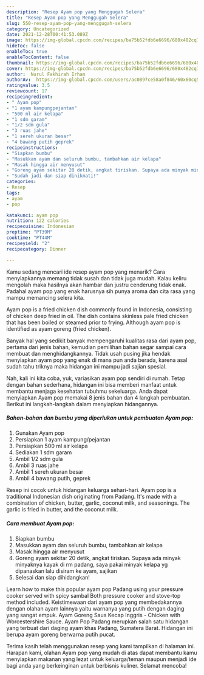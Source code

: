 ```yaml
---
description: "Resep Ayam pop yang Menggugah Selera"
title: "Resep Ayam pop yang Menggugah Selera"
slug: 550-resep-ayam-pop-yang-menggugah-selera
category: Uncategorized
date: 2021-12-28T00:41:53.089Z
image: https://img-global.cpcdn.com/recipes/ba75b52fdb6e6696/680x482cq70/ayam-pop-foto-resep-utama.jpg
hideToc: false
enableToc: true
enableTocContent: false
thumbnail: https://img-global.cpcdn.com/recipes/ba75b52fdb6e6696/680x482cq70/ayam-pop-foto-resep-utama.jpg
cover: https://img-global.cpcdn.com/recipes/ba75b52fdb6e6696/680x482cq70/ayam-pop-foto-resep-utama.jpg
author:  Nurul Fakhirah Irham
authorAv:  https://img-global.cpcdn.com/users/ac0897ce58a0f846/60x60cq50/avatar.jpg
ratingvalue: 3.5
reviewcount: 17
recipeingredient:
- " Ayam pop"
- "1 ayam kampungpejantan"
- "500 ml air kelapa"
- "1 sdm garam"
- "1/2 sdm gula"
- "3 ruas jahe"
- "1 sereh ukuran besar"
- "4 bawang putih geprek"
recipeinstructions:
- "Siapkan bumbu"
- "Masukkan ayam dan seluruh bumbu, tambahkan air kelapa"
- "Masak hingga air menyusut"
- "Goreng ayam sekitar 20 detik, angkat tiriskan. Supaya ada minyak minyaknya kayak di rm padang, saya pakai minyak kelapa yg dipanaskan lalu disiram ke ayam, sajikan"
- "Sudah jadi dan siap dinikmati!"
categories:
- Resep
tags:
- ayam
- pop

katakunci: ayam pop 
nutrition: 122 calories
recipecuisine: Indonesian
preptime: "PT39M"
cooktime: "PT44M"
recipeyield: "2"
recipecategory: Dinner

---
```



Kamu sedang mencari ide resep ayam pop yang menarik? Cara menyiapkannya memang tidak susah dan tidak juga mudah. Kalau keliru mengolah maka hasilnya akan hambar dan justru cenderung tidak enak. Padahal ayam pop yang enak harusnya sih punya aroma dan cita rasa yang mampu memancing selera kita.


Ayam pop is a fried chicken dish commonly found in Indonesia, consisting of chicken deep fried in oil. The dish contains skinless pale fried chicken that has been boiled or steamed prior to frying. Although ayam pop is identified as ayam goreng (fried chicken).

Banyak hal yang sedikit banyak mempengaruhi kualitas rasa dari ayam pop, pertama dari jenis bahan, kemudian pemilihan bahan segar sampai cara membuat dan menghidangkannya. Tidak usah pusing jika hendak menyiapkan ayam pop yang enak di mana pun anda berada, karena asal sudah tahu triknya maka hidangan ini mampu jadi sajian spesial.


Nah, kali ini kita coba, yuk, variasikan ayam pop sendiri di rumah. Tetap dengan bahan sederhana, hidangan ini bisa memberi manfaat untuk membantu menjaga kesehatan tubuhmu sekeluarga. Anda dapat menyiapkan Ayam pop memakai 8 jenis bahan dan 4 langkah pembuatan. Berikut ini langkah-langkah dalam menyiapkan hidangannya.

<!--inarticleads1-->

##### Bahan-bahan dan bumbu yang diperlukan untuk pembuatan Ayam pop:

1. Gunakan  Ayam pop
1. Persiapkan 1 ayam kampung/pejantan
1. Persiapkan 500 ml air kelapa
1. Sediakan 1 sdm garam
1. Ambil 1/2 sdm gula
1. Ambil 3 ruas jahe
1. Ambil 1 sereh ukuran besar
1. Ambil 4 bawang putih, geprek


Resep ini cocok untuk hidangan keluarga sehari-hari. Ayam pop is a traditional Indonesian dish originating from Padang. It&#39;s made with a combination of chicken, butter, garlic, coconut milk, and seasonings. The garlic is fried in butter, and the coconut milk. 

<!--inarticleads2-->

##### Cara membuat Ayam pop:

1. Siapkan bumbu
1. Masukkan ayam dan seluruh bumbu, tambahkan air kelapa
1. Masak hingga air menyusut
1. Goreng ayam sekitar 20 detik, angkat tiriskan. Supaya ada minyak minyaknya kayak di rm padang, saya pakai minyak kelapa yg dipanaskan lalu disiram ke ayam, sajikan
1. Selesai dan siap dihidangkan!

Learn how to make this popular ayam pop Padang using your pressure cooker served with spicy sambal Both pressure cooker and stove-top method included. Keistimewaan dari ayam pop yang membedakannya dengan olahan ayam lainnya yaitu warnanya yang putih dengan daging yang sangat empuk. Ayam Goreng Saus Kecap Inggris - Chicken with Worcestershire Sauce. Ayam Pop Padang merupkan salah satu hidangan yang terbuat dari daging ayam khas Padang, Sumatera Barat. Hidangan ini berupa ayam goreng berwarna putih pucat. 

Terima kasih telah menggunakan resep yang kami tampilkan di halaman ini. Harapan kami, olahan Ayam pop yang mudah di atas dapat membantu kamu menyiapkan makanan yang lezat untuk keluarga/teman maupun menjadi ide bagi anda yang berkeinginan untuk berbisnis kuliner. Selamat mencoba!
